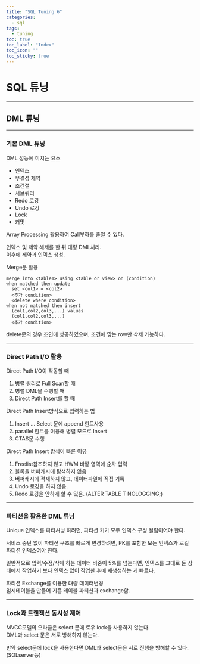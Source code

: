 ```yaml
---
title: "SQL Tuning 6"
categories:
  - sql
tags:
  - tuning
toc: true
toc_label: "Index"
toc_icon: ""
toc_sticky: true
---
```

# SQL 튜닝

---

## DML 튜닝

---

### 기본 DML 튜닝

DML 성능에 미치는 요소
+ 인덱스
+ 무결성 제약
+ 조건절
+ 서브쿼리
+ Redo 로깅
+ Undo 로깅
+ Lock
+ 커밋


Array Processing 활용하여 Call부하를 줄일 수 있다.

인덱스 및 제약 해제를 한 뒤 대량 DML처리.  
이후에 제약과 인덱스 생성.

Merge문 활용
```
merge into <table1> using <table or view> on (condition)
when matched then update
  set <col1> = <col2>
  <추가 condition>
  <delete where condition>
when not matched then insert
  (col1,col2,col3,...) values 
  (col1,col2,col3,...)
  <추가 condition>
```
delete문의 경우 조인에 성공하였으며, 조건에 맞는 row만 삭제 가능하다.

---

### Direct Path I/O 활용

Direct Path I/O이 작동할 때

1. 병렬 쿼리로 Full Scan할 때
2. 병렬 DML을 수행할 때
3. Direct Path Insert를 할 때

Direct Path Insert방식으로 입력하는 법
1. Insert ... Select 문에 append 힌트사용
2. parallel 힌트를 이용해 병렬 모드로 Insert
3. CTAS문 수행

Direct Path Insert 방식이 빠른 이유
1. Freelist참조하지 않고 HWM 바깥 영역에 순차 입력
2. 블록을 버퍼캐시에 탐색하지 않음
3. 버퍼캐시에 적재하지 않고, 데이터파일에 직접 기록
4. Undo 로깅을 하지 않음.
5. Redo 로깅을 안하게 할 수 있음.
(ALTER TABLE T NOLOGGING;)

---

### 파티션을 활용한 DML 튜닝

Unique 인덱스를 파티셔닝 하려면, 파티션 키가 모두 인덱스 구성 컬럼이어야 한다.

서비스 중단 없이 파티션 구조를 빠르게 변경하려면, PK를 포함한 모든 인덱스가 로컬 파티션 인덱스여야 한다.

일반적으로 입력/수정/삭제 하는 데이터 비중이 5%를 넘는다면,
인덱스를 그대로 둔 상태에서 작업하기 보다 인덱스 없이 작업한 후에 재생성하는 게 빠르다.

파티션 Exchange를 이용한 대량 데이터변경  
임시테이블을 만들어 기존 테이블 파티션과 exchange함.

---

### Lock과 트랜잭션 동시성 제어

MVCC모델의 오라클은 select 문에 로우 lock을 사용하지 않는다.  
DML과 select 문은 서로 방해하지 않는다.

만약 select문에 lock을 사용한다면 DML과 select문은 서로 진행을 방해할 수 있다.(SQLserver등)


